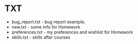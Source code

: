 # TXT
- bug_report.txt - bug report example;
- new.txt - some info for Homework
- preferences.txt - my preferences and wishlist for Homework
- skills.txt - skills after courses

